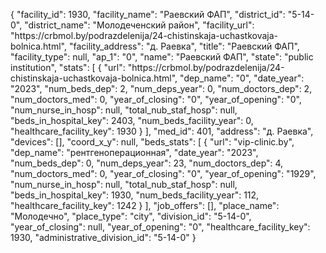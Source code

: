 {
    "facility_id": 1930,
    "facility_name": "Раевский ФАП",
    "district_id": "5-14-0",
    "district_name": "Молодеченский район",
    "facility_url": "https:\/\/crbmol.by\/podrazdelenija\/24-chistinskaja-uchastkovaja-bolnica.html",
    "facility_address": "д. Раевка",
    "title": "Раевский ФАП",
    "facility_type": null,
    "ap_1": "0",
    "name": "Раевский ФАП",
    "state": "public institution",
    "stats": [
        {
            "url": "https:\/\/crbmol.by\/podrazdelenija\/24-chistinskaja-uchastkovaja-bolnica.html",
            "dep_name": "0",
            "date_year": "2023",
            "num_beds_dep": 2,
            "num_deps_year": 0,
            "num_doctors_dep": 2,
            "num_doctors_med": 0,
            "year_of_closing": "0",
            "year_of_opening": "0",
            "num_nurse_in_hosp": null,
            "total_nub_staf_hosp": null,
            "beds_in_hospital_key": 2403,
            "num_beds_facility_year": 0,
            "healthcare_facility_key": 1930
        }
    ],
    "med_id": 401,
    "address": "д. Раевка",
    "devices": [],
    "coord_x_y": null,
    "beds_stats": [
        {
            "url": "vip-clinic.by",
            "dep_name": "рентгеноперационная",
            "date_year": "2023",
            "num_beds_dep": 0,
            "num_deps_year": 23,
            "num_doctors_dep": 4,
            "num_doctors_med": 0,
            "year_of_closing": "0",
            "year_of_opening": "1929",
            "num_nurse_in_hosp": null,
            "total_nub_staf_hosp": null,
            "beds_in_hospital_key": 1930,
            "num_beds_facility_year": 112,
            "healthcare_facility_key": 1242
        }
    ],
    "job_offers": [],
    "place_name": "Молодечно",
    "place_type": "city",
    "division_id": "5-14-0",
    "year_of_closing": null,
    "year_of_opening": "0",
    "healthcare_facility_key": 1930,
    "administrative_division_id": "5-14-0"
}